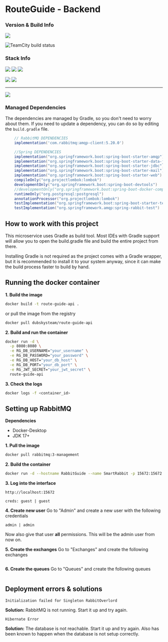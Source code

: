 
# RouteGuide - Backend

### Version & Build Info

![](https://img.shields.io/badge/Current%20Version-1.0.0-green?style=for-the-badge&logo=git)

![TeamCity build status](http://94.16.31.72:8111/app/rest/builds/buildType:id:RouteGuide_BuildApi,branch:name:dev/statusIcon.svg)

### Stack Info

![](https://img.shields.io/badge/Java%20SDK-17%20LTS-orange?style=for-the-badge&logo=java)
![](https://img.shields.io/badge/Jakarta%20EE-9.1.0-green?style=for-the-badge&logo=Jakarta)
![](https://img.shields.io/badge/Spring%20-6.1-green?style=for-the-badge&logo=Spring)

![](https://img.shields.io/badge/Gradle-8.7-blue?style=for-the-badge&logo=gradle)
![](https://img.shields.io/badge/PostgreSQL-16-blue?style=for-the-badge&logo=postgresql)

___
[![](https://img.shields.io/badge/Download-Latest-blue?style=for-the-badge&logo=)](https://github.com/BTBlueTiger/RouteGuide/releases)

### Managed Dependencies

The dependencies are managed by Gradle, so you don't need to worry about them. If you need to update a dependency, you can do so by editing the `build.gradle` file.

```groovy  
    // RabbitMQ DEPENDENCIES
    implementation('com.rabbitmq:amqp-client:5.20.0')

    //Spring DEPENDENCIES
    implementation("org.springframework.boot:spring-boot-starter-amqp")
    implementation("org.springframework.boot:spring-boot-starter-data-jpa")
    implementation("org.springframework.boot:spring-boot-starter-jdbc")
    implementation("org.springframework.boot:spring-boot-starter-mail")
    implementation("org.springframework.boot:spring-boot-starter-web")
    compileOnly("org.projectlombok:lombok")
    developmentOnly("org.springframework.boot:spring-boot-devtools")
    //developmentOnly("org.springframework.boot:spring-boot-docker-compose")
    runtimeOnly("org.postgresql:postgresql")
    annotationProcessor("org.projectlombok:lombok")
    testImplementation("org.springframework.boot:spring-boot-starter-test")
    testImplementation("org.springframework.amqp:spring-rabbit-test")
```

## How to work with this project

This microservice uses Gradle as build tool. Most IDEs with Gradle support will allow you to open the build.gradle file and build the entire project from there.

Installing Gradle is not required as the project comes with a Gradle wrapper, but it is recommended to install it to your system anyway, since it can make the build process faster to build by hand.

## Running the docker container
**1. Build the image**
```bash
docker build -t route-guide-api .
```

or pull the image from the registry
```bash
docker pull dubskysteam/route-guide-api
```

**2. Build and run the container**
```bash
docker run -d \
  -p 8080:8080 \
  -e RG_DB_USERNAME="your_username" \
  -e RG_DB_PASSWORD="your_password" \
  -e RG_DB_HOST="your_db_host" \
  -e RG_DB_PORT="your_db_port" \
  -e RG_JWT_SECRET="your_jwt_secret" \
  route-guide-api
```

**3. Check the logs**
```bash
docker logs -f <container_id>
```

## Setting up RabbitMQ

**Dependencies**
* Docker-Desktop
* JDK 17+

**1. Pull the image**
```bash
docker pull rabbitmq:3-management
```

**2. Build the container**
````bash
docker run -d --hostname RabbitGuide --name SmartRabbit -p 15672:15672 -p 5672:5672 rabbitmq:3-management
````

**3. Log into the interface**
````
http://localhost:15672

creds: guest | guest
````

**4. Create new user**
Go to "Admin" and create a new user with the following credentials
````
admin | admin
````
Now also give that user **all** permissions. This will be the admin user from now on.

**5. Create the exchanges**
Go to "Exchanges" and create the following exchanges
````
````

**6. Create the queues**
Go to "Queues" and create the following queues
````
````

## Deployment errors & solutions

````
Initialization failed for Singleton RabbitOverlord
````
**Solution:** RabbitMQ is not running. Start it up and try again.
````
Hibernate Error
````
**Solution:** The database is not reachable. Start it up and try again.
Also has been known to happen when the database is not setup correctly.